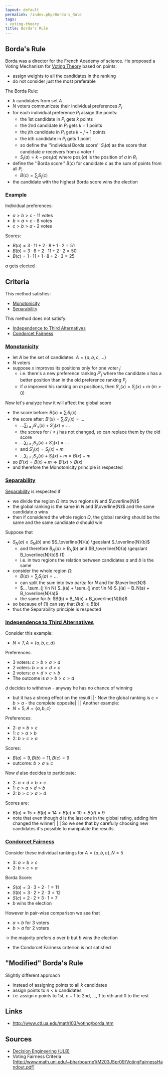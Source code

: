 ```yaml
---
layout: default
permalink: /index.php/Borda's_Rule
tags:
- voting-theory
title: Borda's Rule
---
```

## Borda's Rule
Borda was a director for the French Academy of science. He proposed a Voting Mechanism for [Voting Theory](Voting_Theory) based on points:
- assign weights to all the candidates in the ranking
- do not consider just the most preferable 


The Borda Rule: 
- $k$ candidates from set $A$  
- $N$ voters communicate their individual preferences $P_i$
- for each individual preference $P_i$ assign the points:
  - the 1st candidate in $P_i$ gets $k$ points
  - the 2nd candidate in $P_i$ gets $k - 1$ points
  - the $j$th candidate in $P_i$ gets $k - j + 1$ points
  - the $k$th candidate in $P_i$ gets 1 point
  - so define the ''individual Borda score'' $S_i(a)$ as the score that candidate $a$ receivers from a voter $i$
  - $S_i(a) = k - \text{pos}_i (a)$ where $\text{pos}_i(a)$ is the position of $a$ in $R_i$
- define the ''Borda score'' $B(c)$ for candidate $c$ as the sum of points from all $P_i$
  - $B(c) = \sum_j S_j(c)$
- the candidate with the highest Borda score wins the election


### Example
Individual preferences:
- $a > b > c$ - 11 votes
- $b > a > c$ - 8 votes
- $c > b > a$ - 2 votes

Scores:
- $B(a) = 3 \cdot 11 + 2 \cdot 8 + 1 \cdot 2 = 51$
- $B(b) = 3 \cdot 8 + 2 \cdot 11 + 2 \cdot 2 = 50$
- $B(c) = 1 \cdot 11 + 1 \cdot 8 + 2 \cdot 3 = 25$

$a$ gets elected


## Criteria
This method satisfies:
- [Monotonicity](Monotonicity)
- [Separability](Separability)

This method does not satisfy:
- [Independence to Third Alternatives](Independence_to_Third_Alternatives)
- [Condorcet Fairness](Condorcet's_Rule#Fairness)


### [Monotonicity](Monotonicity)
- let $A$ be the set of candidates: $A = \{a, b, c, ...\}$
- $N$ voters 
- suppose $x$ improves its positions only for one voter $j$
  - i.e. there's a new preference ranking $P'_j$ where the candidate $x$ has a better position than in the old preference ranking $P_j$
  - if $a$ improved his ranking on $m$ positions, then $S'_j(x) = S_j(x) + m$ ($m > 0$)

Now let's analyze how it will affect the global score
- the score before: $B(x) = \sum_i S_i(x)$ 
- the score after: $B'(x) = \sum_i S'_i(x) = ...$
  - $... \sum_{i \ne j} S'_x(x) + S'_j(x) = ...$ 
  - the scores for $i \ne j$ has not changed, so can replace them by the old score
  - $... \sum_{i \ne j} S_x(x) + S'_j(x) = ...$
  - and  $S'_j(x) = S_j(x) + m$
  - $... \sum_{i \ne j} S_x(x) + S_j(x) + m = B(x) + m$
- so $B'(x) = B(x) + m \Rightarrow B'(x) > B(x)$
- and therefore the Monotonicity principle is respected


### [Separability](Separability)
[Separability](Separability) is respected if
- we divide the region $\Omega$ into two regions $N$ and $\overline{N}$
- the global ranking is the same in $N$ and $\overline{N}$ and the same candidate $a$ wins
- then if considered the whole region $\Omega$, the global ranking should be the same and the same candidate $a$ should win

Suppose that 
- $S_N(a) \geqslant S_N(b)$ and $S_\overline{N}(a) \geqslant S_\overline{N}(b)$
  - and therefore $B_N(a) \geqslant B_N(b)$ and $B_\overline{N}(a) \geqslant B_\overline{N}(b)$ (1)
  - i.e. in two regions the relation between candidates $a$ and $b$ is the same
- consider the whole region $\Omega$: 
  - $B(a) = \sum_j S_j(a) = ...$ 
  - can split the sum into two parts: for $N$ and for $\overline{N}$
  - $... \sum_{j \in N} S_j(a) + \sum_{j \not \in N} S_j(a) = B_N(a) + B_\overline{N}(a)$ 
  - the same for $b$: $B(b) = B_N(b) + B_\overline{N}(b)$
- so because of (1) can say that $B(a) \geqslant B(b)$
- thus the Separability principle is respected


### [Independence to Third Alternatives](Independence_to_Third_Alternatives)
Consider this example:
- $N = 7, A = \{a, b, c, d\}$

Preferences:
- 3 voters: $c > b > a > d$
- 2 voters: $b > a > d > c$
- 2 voters: $a > d > c > b$
- The outcome is $a > b > c > d$

$d$ decides to withdraw - anyway he has no chance of winning
- but it has a strong effect on the result|   |- Now the global ranking is $c > b > a$ - the complete opposite|  | |
Another example:
- $N = 5, A = \{a, b, c\}$

Preferences:
- 2: $a > b > c$
- 1: $c > a > b$
- 2: $b > c > a$

Scores:
- $B(a) = 9, B(b) = 11, B(c) = 9$ 
- outcome: $b > a \geqslant c$

Now $d$ also decides to participate:
- 2: $a > d > b > c$
- 1: $c > a > d > b$
- 2: $b > c > a > d$

Scores are:
- $B(a) = 15 > B(b) = 14 > B(c) = 10 > B(d) = 9$
- note that even though $d$ is the last one in the global rating, adding him changed the winner|   | |
So we see that by carefully choosing new candidates it's possible to manipulate the results. 


### [Condorcet Fairness](Condorcet's_Rule#Fairness)
Consider these individual rankings for $A = \{a, b, c\}, N = 5$
- 3: $a > b > c$
- 2: $b > c > a$

Borda Score:
- $S(a) = 3 \cdot 3 + 2 \cdot 1 = 11$
- $S(b) = 3 \cdot 2 + 2 \cdot 3 = 12$
- $S(c) = 2 \cdot 2 + 3 \cdot 1 = 7$
- $b$ wins the election

However in pair-wise comparison we see that 
- $a > b$ for 3 voters
- $b > a$ for 2 voters

$\to$ the majority prefers $a$ over $b$ but $b$ wins the election
- the Condorcet Fairness criterion is not satisfied 


## "Modified" Borda's Rule
Slightly different approach
- instead of assigning points to all $k$ candidates
- assign points to $n < k$ candidates
- i.e. assign $n$ points to 1st, $n-1$ to 2nd, ..., $1$ to $n$th and 0 to the rest


## Links
- http://www.ctl.ua.edu/math103/voting/borda.htm

## Sources
- [Decision Engineering (ULB)](Decision_Engineering_(ULB))
- Voting Fairness Criteria [http://www.math.unl.edu/~bharbourne1/M203JSpr09/VotingFairnessHandout.pdf]
